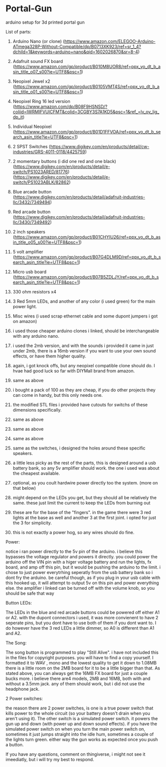 # Portal-Gun
arduino setup for 3d printed portal gun

List of parts:

1. Arduino Nano (or clone) (https://www.amazon.com/ELEGOO-Arduino-ATmega328P-Without-Compatible/dp/B0713XK923/ref=sr_1_4?dchild=1&keywords=arduino+nano&qid=1602026870&sr=8-4)
2. Adafruit sound FX board (https://www.amazon.com/gp/product/B010M8UOR8/ref=ppx_yo_dt_b_asin_title_o07_s00?ie=UTF8&psc=1)
3. Neopixel Jewel x2 (https://www.amazon.com/gp/product/B0105VMT4S/ref=ppx_yo_dt_b_asin_title_o01_s00?ie=UTF8&psc=1)
4. Neopixel Ring 16 led version (https://www.amazon.com/dp/B08F9HSNSD/?coliid=IWRMIFVUICFMT&colid=3CGBY3S7A1KD5&psc=1&ref_=lv_ov_lig_dp_it)
5. Individual Neopixel (https://www.amazon.com/gp/product/B01D1FFVOA/ref=ppx_yo_dt_b_search_asin_title?ie=UTF8&psc=1)
6. 2 SPST Switches (https://www.digikey.com/en/products/detail/cw-industries/GRS-4011-0118/4425759)
7. 2 momentary buttons (i did one red and one black) (https://www.digikey.com/en/products/detail/e-switch/PS1023ARED/81776) (https://www.digikey.com/en/products/detail/e-switch/PS1023ABLK/82862)
8. Blue arcade button (https://www.digikey.com/en/products/detail/adafruit-industries-llc/3432/7349494)
9. Red arcade button (https://www.digikey.com/en/products/detail/adafruit-industries-llc/3430/7349492)
10. 2 inch speakers (https://www.amazon.com/gp/product/B01CHYIU26/ref=ppx_yo_dt_b_asin_title_o05_s00?ie=UTF8&psc=1)
11. 5 volt amplifier (https://www.amazon.com/gp/product/B07G4DLM9D/ref=ppx_yo_dt_b_search_asin_title?ie=UTF8&psc=1)
12. Micro usb board (https://www.amazon.com/gp/product/B07B5ZDLJY/ref=ppx_yo_dt_b_search_asin_title?ie=UTF8&psc=1)
13. 330 ohm resistors x4
14. 3 Red 5mm LEDs, and another of any color (i used green) for the main power light.
15. Misc wires (i used scrap ethernet cable and some dupont jumpers i got on amazon)

1. i used those cheaper arduino clones i linked, should be interchangeable with any arduino nano.
2. i used the 2mb version, and with the sounds i provided it came in just under 2mb, there is a 16mb version if you want to use your own sound effects, or have them higher quality.
3. again, i got knock offs, but any neopixel compatible clone should do. I hvae had good luck so far with DIYMall brand from amazon.
4. same as above
5. i bought a pack of 100 as they are cheap, if you do other projects they can come in handy, but this only needs one.
6. the modified STL files i provided have cutouts for switchs of these dimensions specifically.
7. same as above
8. same as above
9. same as above
10. same as the switches, i designed the holes around these specific speakers.
11. a little less picky as the rest of the parts, this is designed around a usb battery bank, so any 5v amplifier should work. the one i used was about the cheapest available.
12. optional, as you coult hardwire power directly too the system. (more on that below)
13. might depend on the LEDs you get, but they should all be relatively the same. these just limit the current to keep the LEDs from burning out
14. these are for the base of the "fingers". in the game there were 3 red lights at the base as well and another 3 at the first joint. i opted for just the 3 for simplicity.
15. this is not exactly a power hog, so any wires should do fine.

Power:

notice i ran power directly to the 5v pin of the arduino. i believe this bypasses the voltage regulator and powers it directly. you could power the arduino off the VIN pin with a higer voltage battery and run the lights, fx board, and amp off this pin, but it would be pushing the arduino to the limit. i chose to just power everytrhing seperatly from the usb battery bank so i dont fry the arduino. be careful though, as if you plug in your usb cable with this hooked up, it will attempt to output 5v on this pin and power everything else. the amplifier i linked can be turned off with the volume knob, so you should be safe that way

Button LEDs:

The LEDs in the blue and red arcade buttons could be powered off either A1 or A2. with the dupont connectors i used, it was more convienent to have 2 seperate pins, but you dont have to use both of them if you dont want to. I do however have the 3 red LEDs a little dimmer, so A0 is different than A1 and A2.

The Song:

The song button is programmed to play "Still Alive". i have not included this in the files for copyright purposes. you will have to find a copy yourself. I formatted it to WAV , mono and the lowest quality to get it down to 1.08MB there is a little room on the 2MB board for it to be a little bigger than that. As stated above, you can always get the 16MB FX board for just a couple bucks more. i believe there are4 models, 2MB and 16MB, both with and without a 3.5mm jack. any of them should work, but i did not use the headphone jack.

2 Power switches:

the reason there are 2 power switches, is one is a true power switch that kills power to the whole circuit (so your battery doesn't drain when you aren't using it). The other switch is a simulated power switch. it powers the gun up and down (with power up and down sound effects). if you have the simulated power switch on when you turn the main power switch on, sometimes it just jumps straight into the idle hum, sometimes a couple of the lights turn green. either way the gun works as expected once you push a button.

If you have any questions, comment on thingiverse, i might not see it imeediatly, but i will try my best to respond.
